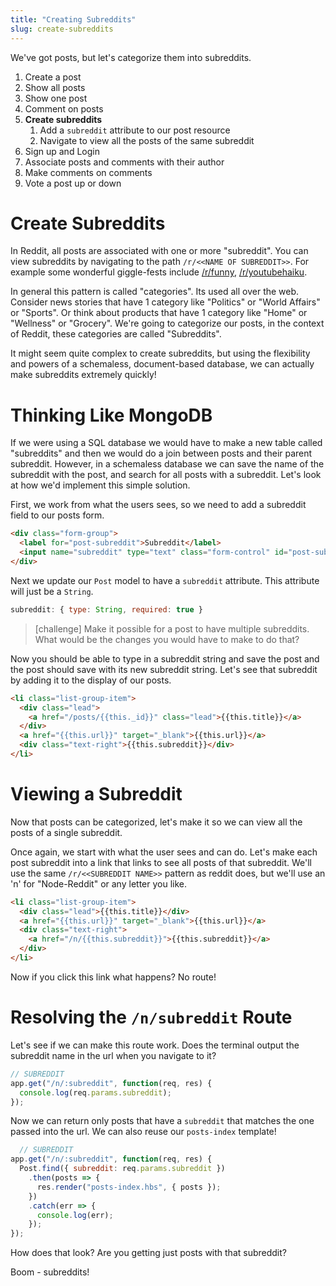 ```yaml
---
title: "Creating Subreddits"
slug: create-subreddits
---
```


We've got posts, but let's categorize them into subreddits.

1. Create a post
1. Show all posts
1. Show one post
1. Comment on posts
1. **Create subreddits**
    1. Add a `subreddit` attribute to our post resource
    1. Navigate to view all the posts of the same subreddit
1. Sign up and Login
1. Associate posts and comments with their author
1. Make comments on comments
1. Vote a post up or down

# Create Subreddits

In Reddit, all posts are associated with one or more "subreddit". You can view subreddits by navigating to the path `/r/<<NAME OF SUBREDDIT>>`. For example some wonderful giggle-fests include [/r/funny](https://www.reddit.com/r/funny/), [/r/youtubehaiku](https://www.reddit.com/r/youtubehaiku/).

In general this pattern is called "categories". Its used all over the web. Consider news stories that have 1 category like "Politics" or "World Affairs" or "Sports". Or think about products that have 1 category like "Home" or "Wellness" or "Grocery". We're going to categorize our posts, in the context of Reddit, these categories are called "Subreddits".

It might seem quite complex to create subreddits, but using the flexibility and powers of a schemaless, document-based database, we can actually make subreddits extremely quickly!

# Thinking Like MongoDB

If we were using a SQL database we would have to make a new table called "subreddits" and then we would do a join between posts and their parent subreddit. However, in a schemaless database we can save the name of the subreddit with the post, and search for all posts with a subreddit. Let's look at how we'd implement this simple solution.

First, we work from what the users sees, so we need to add a subreddit field to our posts form.

```html
<div class="form-group">
  <label for="post-subreddit">Subreddit</label>
  <input name="subreddit" type="text" class="form-control" id="post-subreddit" placeholder="Subreddit">
</div>
```

Next we update our `Post` model to have a `subreddit` attribute. This attribute will just be a `String`.

```js
subreddit: { type: String, required: true }
```

> [challenge]
> Make it possible for a post to have multiple subreddits. What would be the changes you would have to make to do that?

Now you should be able to type in a subreddit string and save the post and the post should save with its new subreddit string. Let's see that subreddit by adding it to the display of our posts.

```html
<li class="list-group-item">
  <div class="lead">
    <a href="/posts/{{this._id}}" class="lead">{{this.title}}</a>
  </div>
  <a href="{{this.url}}" target="_blank">{{this.url}}</a>
  <div class="text-right">{{this.subreddit}}</div>
</li>
```

# Viewing a Subreddit

Now that posts can be categorized, let's make it so we can view all the posts of a single subreddit.

Once again, we start with what the user sees and can do. Let's make each post subreddit into a link that links to see all posts of that subreddit. We'll use the same `/r/<<SUBREDDIT NAME>>` pattern as reddit does, but we'll use an 'n' for "Node-Reddit" or any letter you like.

```html
<li class="list-group-item">
  <div class="lead">{{this.title}}</div>
  <a href="{{this.url}}" target="_blank">{{this.url}}</a>
  <div class="text-right">
    <a href="/n/{{this.subreddit}}">{{this.subreddit}}</a>
  </div>
</li>
```

Now if you click this link what happens? No route!

# Resolving the `/n/subreddit` Route

Let's see if we can make this route work. Does the terminal output the subreddit name in the url when you navigate to it?

```js
// SUBREDDIT
app.get("/n/:subreddit", function(req, res) {
  console.log(req.params.subreddit);
});
```

Now we can return only posts that have a `subreddit` that matches the one passed into the url. We can also reuse our `posts-index` template!

```js
  // SUBREDDIT
app.get("/n/:subreddit", function(req, res) {
  Post.find({ subreddit: req.params.subreddit })
    .then(posts => {
      res.render("posts-index.hbs", { posts });
    })
    .catch(err => {
      console.log(err);
    });
});
```

How does that look? Are you getting just posts with that subreddit?

Boom - subreddits!

